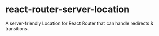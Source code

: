 # react-router-server-location
A server-friendly Location for React Router that can handle redirects &amp; transitions.
